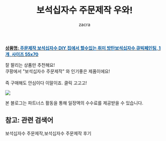 ﻿---
layout: post
title:  "보석십자수 주문제작 우와!"
author: zacra
categories: [ 아이템 ]
tags: [보석십자수 주문제작,보석십자수 주문제작 후기]
image: https://static.coupangcdn.com/image/vendor_inventory/3ee0/12cbe13e0c5ccfc994d29c3ca67b80f8997590b6749456e92c09363244c1.jpg 
description: "쿠팡에서 보석십자수 주문제작 관련 상품으로 가장 잘팔리는 제품 중 하나라는 사실!!."
rating: 4.5
---

<a href="https://link.coupang.com/re/AFFSDP?lptag=AF8407795&pageKey=1755716500&itemId=2990224367&vendorItemId=70978528544&traceid=V0-153-5c6ce5526b87a93d"><b>상품명: <font color='#01579B'>주문제작 보석십자수 DIY 집에서 할수있는 취미 방탄보석십자수 큐빅페인팅, 1개, 사이즈 55x70</font></b></a>

잘 팔리는 상품만 추천해요!<br/>
쿠팡에서 "보석십자수 주문제작" 와 인기좋은 제품이에요!<br/><br/>
즉 구매해도 안심이다 이말이죠. 클릭 고고고! <br/>



<a href="https://link.coupang.com/re/AFFSDP?lptag=AF8407795&pageKey=1755716500&itemId=2990224367&vendorItemId=70978528544&traceid=V0-153-5c6ce5526b87a93d"><img src="https://thumbnail10.coupangcdn.com/thumbnails/remote/q89/image/vendor_inventory/10e5/7f502b526cdb52e9f3ff4411962a1de4abed443447ba71d4022243661f1b.JPG"></a> 

본 블로그는 파트너스 활동을 통해 일정액의 수수료를 제공받을 수 있습니다.

## 참고: 관련 검색어    
보석십자수 주문제작,보석십자수 주문제작 후기